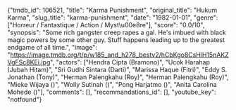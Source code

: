 {"tmdb_id": 106521, "title": "Karma Punishment", "original_title": "Hukum Karma", "slug_title": "karma-punishment", "date": "1982-01-01", "genre": ["Horreur / Fantastique / Action / Myst\u00e8re"], "score": "0.0/10", "synopsis": "Some rich gangster creep rapes a gal. He's imbued with black magic powers by some other guy. Stuff happens leading up to the greatest endgame of all time.", "image": "https://image.tmdb.org/t/p/w185_and_h278_bestv2/hCbKgo8CsHlH15nAKZVgFSc8KEi.jpg", "actors": ["Hendra Cipta (Bramono)", "Ucok Harahap (Jubah Hitam)", "Sri Gudhi Sintara (Darti)", "Marissa Haque (Fitri)", "Eddy S. Jonathan (Tony)", "Herman Palengkahu (Roy)", "Herman Palengkahu (Roy)", "Mieke Wijaya ()", "Wolly Sutinah ()", "Pong Harjatmo ()", "Anita Carolina Mohede ()"], "comments": [], "recommandations_id": [], "youtube_key": "notfound"}